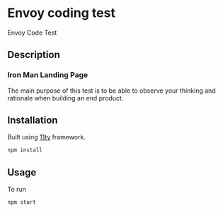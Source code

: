 # Envoy coding test

Envoy Code Test

## Description

### Iron Man Landing Page

The main purpose of this test is to be able to observe your thinking and rationale when building an end product.

## Installation

Built using [11ty](https://www.11ty.dev) framework.

```bash
npm install
```

## Usage

To run

```bash
npm start
```
